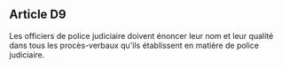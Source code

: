 Article D9
----
Les officiers de police judiciaire doivent énoncer leur nom et leur qualité dans
tous les procès-verbaux qu'ils établissent en matière de police judiciaire.
